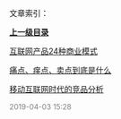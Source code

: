 文章索引：


**[上一级目录](/)**

[互联网产品24种商业模式](/产品设计/互联网产品24种商业模式.md)

[痛点、痒点、卖点到底是什么](/产品设计/痛点、痒点、卖点到底是什么.md)

[移动互联网时代的竞品分析](/产品设计/移动互联网时代的竞品分析.md)


<font size=2 color='grey'> 2019-04-03 15:28 </font>